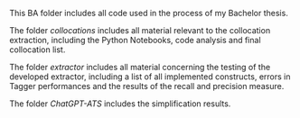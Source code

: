 </p> This BA folder includes all code used in the process of my Bachelor thesis. 
</p> The folder <i>collocations</i> includes all material relevant to the collocation extraction, including the Python Notebooks, code analysis and final collocation list.  
</p> The folder <i>extractor</i> includes all material concerning the testing of the developed extractor, including a list of all implemented constructs, errors in Tagger performances and the results of the recall and precision measure. 
</p> The folder <i>ChatGPT-ATS</i> includes the simplification results. 
